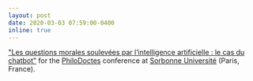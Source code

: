 ```yaml
---
layout: post
date: 2020-03-03 07:59:00-0400
inline: true
---
```


["Les questions morales soulevées par l’intelligence artificielle : le cas du chatbot"](http://philo-doctes.paris-sorbonne.fr/spip.php?rubrique260) for the [PhiloDoctes](http://philo-doctes.paris-sorbonne.fr/spip.php?article238) conference at [Sorbonne Université](https://www.sorbonne-universite.fr) (Paris, France).